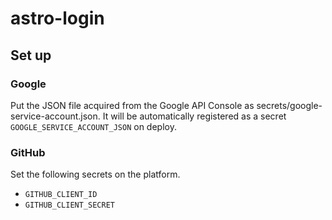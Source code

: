 # astro-login

## Set up

### Google

Put the JSON file acquired from the Google API Console as secrets/google-service-account.json.
It will be automatically registered as a secret `GOOGLE_SERVICE_ACCOUNT_JSON` on deploy.

### GitHub

Set the following secrets on the platform.

- `GITHUB_CLIENT_ID`
- `GITHUB_CLIENT_SECRET`
